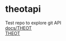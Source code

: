 # theotapi
Test repo to explore git API
<br />
<a href="https://brentreeves.github.io/docs/theot.html">docs/THEOT</a>
<br />
<a href="https://brentreeves.github.io/theot.html">THEOT</a>
